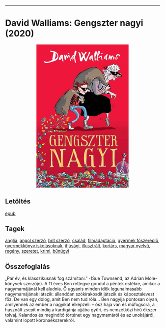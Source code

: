 <hr/>

# <a name="id_1218">David Walliams: Gengszter nagyi (2020)</a>
<center><img src="https://github.com/BercziSandor/calibre_lib/raw/main/main/David%20Walliams/Gengszter%20nagyi%20%281218%29/cover.jpg" alt="cover" width="300"/></center>

## Letöltés
[epub](https://github.com/BercziSandor/calibre_lib/raw/main/main/David%20Walliams/Gengszter%20nagyi%20%281218%29/Gengszter%20nagyi%20-%20David%20Walliams.epub)

## Tagek
[anglia](https://github.com/berczisandor/calibre_lib/blob/main/main/_tags/anglia.md), [angol szerző](https://github.com/berczisandor/calibre_lib/blob/main/main/_tags/angol%20szerz%c5%91.md), [brit szerző](https://github.com/berczisandor/calibre_lib/blob/main/main/_tags/brit%20szerz%c5%91.md), [család](https://github.com/berczisandor/calibre_lib/blob/main/main/_tags/csal%c3%a1d.md), [filmadaptáció](https://github.com/berczisandor/calibre_lib/blob/main/main/_tags/filmadapt%c3%a1ci%c3%b3.md), [gyermek főszereplő](https://github.com/berczisandor/calibre_lib/blob/main/main/_tags/gyermek%20f%c5%91szerepl%c5%91.md), [gyermekkönyv iskolásoknak](https://github.com/berczisandor/calibre_lib/blob/main/main/_tags/gyermekk%c3%b6nyv%20iskol%c3%a1soknak.md), [ifjúsági](https://github.com/berczisandor/calibre_lib/blob/main/main/_tags/ifj%c3%bas%c3%a1gi.md), [illusztrált](https://github.com/berczisandor/calibre_lib/blob/main/main/_tags/illusztr%c3%a1lt.md), [kortárs](https://github.com/berczisandor/calibre_lib/blob/main/main/_tags/kort%c3%a1rs.md), [magyar nyelvű](https://github.com/berczisandor/calibre_lib/blob/main/main/_tags/magyar%20nyelv%c5%b1.md), [regény](https://github.com/berczisandor/calibre_lib/blob/main/main/_tags/reg%c3%a9ny.md), [szeretet](https://github.com/berczisandor/calibre_lib/blob/main/main/_tags/szeretet.md), [krimi](https://github.com/berczisandor/calibre_lib/blob/main/main/_tags/krimi.md), [bűnügyi](https://github.com/berczisandor/calibre_lib/blob/main/main/_tags/b%c5%b1n%c3%bcgyi.md)

## Összefoglalás
<div>
<p>„Pár év, és klasszikusnak fog számítani.” -(Sue Townsend, az Adrian Mole-könyvek szerzője). A 11 éves Ben rettegve gondol a péntek estékre, amikor a nagymamájánál kell aludnia. Ő ugyanis minden idők legunalmasabb nagymamájának látszik: állandóan szókirakósdit játszik és káposztalevest főz. De van egy dolog, amit Ben nem tud róla… Ben nagyija pontosan olyan, amilyennek az ember a nagyikat elképzeli: – ősz haja van és műfogsora, a használt zsepit mindig a kardigánja ujjába gyűri, és nemzetközi hírű ékszer tolvaj. Kalandos és megindító történet egy nagymamáról és az unokájáról, valamint lopott koronaékszerekről.</p></div>



